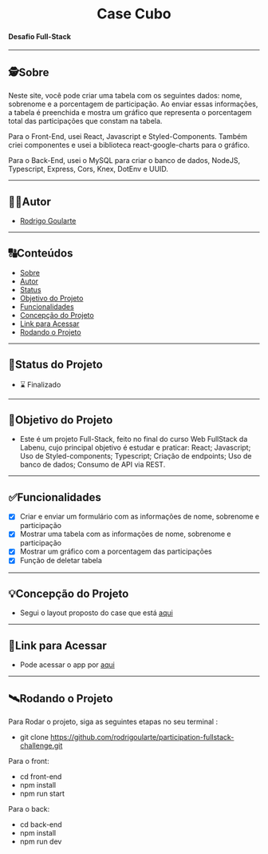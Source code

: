 <h1 align="center">
  Case Cubo
</h1>

<h4 align="left">
  Desafio Full-Stack
</h4>

---

##  🕵Sobre

Neste site, você pode criar uma tabela com os seguintes dados: nome, sobrenome e a porcentagem de participação.
Ao enviar essas informações, a tabela é preenchida e mostra um gráfico que representa o porcentagem total das participações que constam na tabela.

Para o Front-End, usei React, Javascript e Styled-Components. Também criei componentes e usei a biblioteca react-google-charts para o gráfico.

Para o Back-End, usei o MySQL para criar o banco de dados, NodeJS, Typescript, Express, Cors, Knex, DotEnv e UUID.

---

##  🧑‍💻Autor

- [Rodrigo Goularte](https://github.com/rodrigoularte)

---

##  🔠Conteúdos

<!--ts-->
   * [Sobre](#sobre)
   * [Autor](#autor)
   * [Status](#status-do-projeto)
   * [Objetivo do Projeto](#objetivo-do-projeto)
   * [Funcionalidades](#funcionalidades)
   * [Concepção do Projeto](#concepção-do-projeto)
   * [Link para Acessar](#link-para-acessar)
   * [Rodando o Projeto](#rodando-o-projeto)
<!--te-->

---

##  🧭Status do Projeto

- ⌛ Finalizado

---

##  🎯Objetivo do Projeto

- Este é um projeto Full-Stack, feito no final do curso Web FullStack da Labenu, cujo principal objetivo é estudar e praticar: React; Javascript; Uso de Styled-components; Typescript; Criação de endpoints; Uso de banco de dados; Consumo de API via REST.

---

##  ✅Funcionalidades

- [x] Criar e enviar um formulário com as informações de nome, sobrenome e participação
- [x] Mostrar uma tabela com as informações de nome, sobrenome e participação
- [x] Mostrar um gráfico com a porcentagem das participações
- [x] Função de deletar tabela

---

## 💡Concepção do Projeto

- Segui o layout proposto do case que está [aqui](https://github.com/cubonetwork/fullstack-challenge/blob/master/layout-onepage.png)

---

## 🔗Link para Acessar

- Pode acessar o app por [aqui](https://case-cubo-rodrigoularte.surge.sh/)

---

## 🛰Rodando o Projeto

Para Rodar o projeto, siga as seguintes etapas no seu terminal :

- git clone https://github.com/rodrigoularte/participation-fullstack-challenge.git

Para o front:

- cd front-end
- npm install
- npm run start

Para o back:

- cd back-end
- npm install
- npm run dev